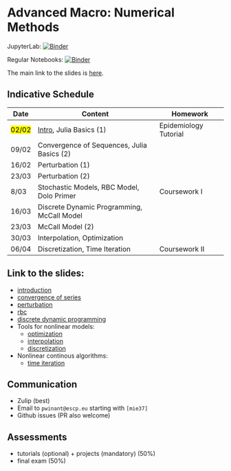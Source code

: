 # Advanced Macro: Numerical Methods

JupyterLab: 
[![Binder](https://mybinder.org/badge_logo.svg)](https://mybinder.org/v2/gh/albop/mie37.git/master?urlpath=lab)

Regular Notebooks:
[![Binder](https://mybinder.org/badge_logo.svg)](https://mybinder.org/v2/gh/albop/mie37.git/master)

The main link to the slides is [here](http://www.mosphere.fr/mie37/slides/).

## Indicative Schedule

| Date  | Content                                                | Homework                  |
| ----- | -----------------------------------------------------  | ------------------------- |
| <mark>02/02</mark> | [Intro](http://www.mosphere.fr/mie37/slides/index.html), Julia Basics (1)                   | Epidemiology Tutorial     |
| 09/02 | Convergence of Sequences, Julia Basics (2)             |                           |
| 16/02 | Perturbation (1)                                       |                           |
| 23/03 | Perturbation (2)                                       |                           |
| 8/03 | Stochastic Models, RBC Model, Dolo Primer               | Coursework I              |
| 16/03 | Discrete Dynamic Programming, McCall Model             |                           |
| 23/03 | McCall Model (2)                                       |                           |
| 30/03 | Interpolation, Optimization                            |                           |
| 06/04 | Discretization, Time Iteration                         | Coursework  II            |

## Link to the slides:


- [introduction](http://www.mosphere.fr/mie37/slides/index.html)
- [convergence of series](http://www.mosphere.fr/mie37/slides/convergence.html)
- [perturbation](http://www.mosphere.fr/mie37/slides/perturbation.html)
- [rbc](http://www.mosphere.fr/mie37/slides/rbc.html)
- [discrete dynamic programming](http://www.mosphere.fr/mie37/slides/ddp.html)
- Tools for nonlinear models:
    - [optimization](http://www.mosphere.fr/mie37/slides/optimization.html)
    - [interpolation](http://www.mosphere.fr/mie37/slides/interpolation.html)
    - [discretization](http://www.mosphere.fr/mie37/slides/discretization.html)
- Nonlinear continous algorithms:
    - [time iteration](http://www.mosphere.fr/mie37/slides/time_iteration.html)



## Communication

- Zulip (best)
- Email to `pwinant@escp.eu` starting with `[mie37]`
- Github issues (PR also welcome)

## Assessments

- tutorials (optional) + projects (mandatory) (50%)
- final exam (50%)

